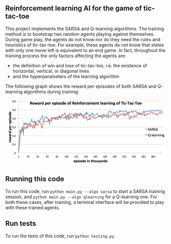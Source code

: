 Reinforcement learning AI for the game of tic-tac-toe
-----

This project implements the SARSA and Q-learning algorithms.
The training method is to bootstrap two random agents playing against themselves.
During game play, the agents do not know nor do they need the rules and heuristics of tic-tac-toe.
For example, these agents do not know that states with only one move left is equivalent to an end game.
In fact, throughout the training process the only factors affecting the agents are:

* the definition of win and lose of tic-tac-toe, i.e. the existence of horizontal, vertical, or diagonal lines
* and the hyperparameters of the learning algorithm

The following graph shows the reward per episodes of both SARSA and Q-learning algorithms during training:

<img src="readme_static/reward_per_episode.png">

## Running this code
To run this code, run `python main.py --algo sarsa` to start a SARSA training session, and `python main.py --algo qlearning` for a Q-learning one.
For both these cases, after training, a terminal interface will be provided to play with these trained agents.

## Run tests
To run the tests of this code, run `python testing.py`.
